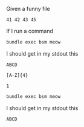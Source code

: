 Given a funny file

```text file:meow
41 42 43 45
```

If I run a command

```bash command
bundle exec bsm meow
```

I should get in my stdout this

```text expected stdout
ABCD
```

```regex expected stdout
[A-Z]{4}
```

```text expected exitcode
1
```

```bash command
bundle exec bsm meow
```

I should get in my stdout this

```text expected stdout
ABCD
```


